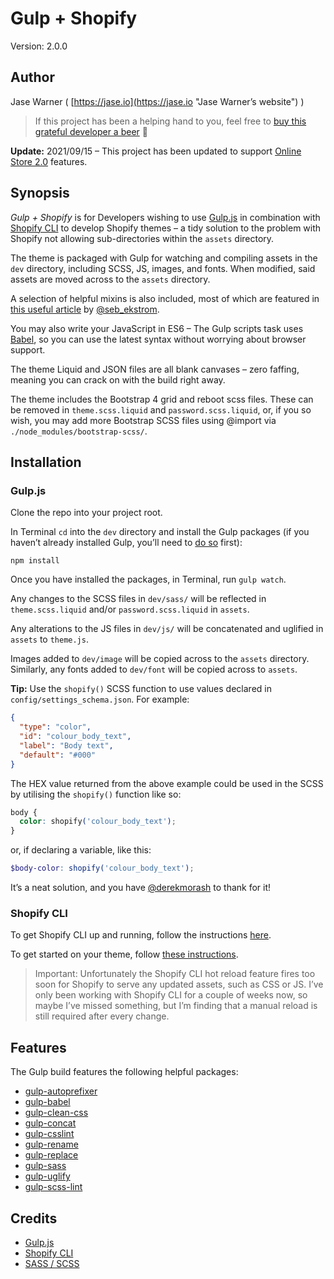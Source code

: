 # Gulp + Shopify

Version: 2.0.0

## Author

Jase Warner ( [https://jase.io](https://jase.io "Jase Warner’s website") )

> If this project has been a helping hand to you, feel free to [buy this grateful developer a beer](https://www.buymeacoffee.com/jasewarner/) 🍻

**Update:** 2021/09/15 – This project has been updated to support [Online Store 2.0](https://www.shopify.com/partners/blog/shopify-online-store "Online Store 2.0 article") features.

## Synopsis

*Gulp + Shopify* is for Developers wishing to use [Gulp.js](http://gulpjs.com/ "Gulp.js website") in combination with [Shopify CLI](https://shopify.dev/themes/tools/cli "Shopify CLI page") to develop Shopify themes &ndash; a tidy solution to the problem with Shopify not allowing sub-directories within the `assets` directory.

The theme is packaged with Gulp for watching and compiling assets in the `dev` directory, including SCSS, JS, images, and fonts. When modified, said assets are moved across to the `assets` directory.

A selection of helpful mixins is also included, most of which are featured in [this useful article](http://zerosixthree.se/8-sass-mixins-you-must-have-in-your-toolbox/ "Mixins article") by [@seb_ekstrom](https://twitter.com/seb_ekstrom "@seb_ekstrom on Twitter").

You may also write your JavaScript in ES6 &ndash; The Gulp scripts task uses [Babel](https://babeljs.io/ "Babel website"), so you can use the latest syntax without worrying about browser support.

The theme Liquid and JSON files are all blank canvases – zero faffing, meaning you can crack on with the build right away.

The theme includes the Bootstrap 4 grid and reboot scss files. These can be removed in `theme.scss.liquid` and `password.scss.liquid`, or, if you so wish, you may add more Bootstrap SCSS files using @import via `./node_modules/bootstrap-scss/`.

## Installation

### Gulp.js

Clone the repo into your project root.

In Terminal `cd` into the `dev` directory and install the Gulp packages (if you haven’t already installed Gulp, you’ll need to [do so](https://github.com/gulpjs/gulp/blob/master/docs/getting-started.md "Gulp installation") first):

`npm install`

Once you have installed the packages, in Terminal, run `gulp watch`.

Any changes to the SCSS files in `dev/sass/` will be reflected in `theme.scss.liquid` and/or `password.scss.liquid` in `assets`.

Any alterations to the JS files in `dev/js/` will be concatenated and uglified in `assets` to `theme.js`.

Images added to `dev/image` will be copied across to the `assets` directory. Similarly, any fonts added to `dev/font` will be copied across to `assets`.

**Tip:** Use the `shopify()` SCSS function to use values declared in `config/settings_schema.json`. For example:

```json
{
  "type": "color",
  "id": "colour_body_text",
  "label": "Body text",
  "default": "#000"
}
```

The HEX value returned from the above example could be used in the SCSS by utilising the `shopify()` function like so:

```css
body {
  color: shopify('colour_body_text');
}
```

or, if declaring a variable, like this:

```scss
$body-color: shopify('colour_body_text');
```

It’s a neat solution, and you have [@derekmorash](https://gist.github.com/derekmorash/1e82ff9ffdf675ce00af7d0c3c99fb0c) to thank for it!

### Shopify CLI

To get Shopify CLI up and running, follow the instructions [here](https://shopify.dev/themes/tools/cli/installation "Shopify CLI installation instructions").

To get started on your theme, follow [these instructions](https://shopify.dev/themes/tools/cli/getting-started "Shopify CLI usage instructions").

> Important: Unfortunately the Shopify CLI hot reload feature fires too soon for Shopify to serve any updated assets, such as CSS or JS. I’ve only been working with Shopify CLI for a couple of weeks now, so maybe I’ve missed something, but I’m finding that a manual reload is still required after every change.

## Features

The Gulp build features the following helpful packages:

* [gulp-autoprefixer](https://github.com/sindresorhus/gulp-autoprefixer "gulp-autoprefixer GitHub page")
* [gulp-babel](https://github.com/babel/gulp-babel "gulp-babel GitHub page")
* [gulp-clean-css](https://github.com/scniro/gulp-clean-css "gulp-clean-css GitHub page")
* [gulp-concat](https://github.com/contra/gulp-concat "gulp-concat GitHub page")
* [gulp-csslint](https://github.com/lazd/gulp-csslint "gulp-csslint GitHub page")
* [gulp-rename](https://github.com/hparra/gulp-rename "gulp-rename GitHub page")
* [gulp-replace](https://github.com/lazd/gulp-replace "gulp-replace GitHub page")
* [gulp-sass](https://github.com/dlmanning/gulp-sass "gulp-sass GitHub page")
* [gulp-uglify](https://github.com/terinjokes/gulp-uglify "gulp-uglify GitHub page")
* [gulp-scss-lint](https://github.com/juanfran/gulp-scss-lint "gulp-scss-lint GitHub page")

## Credits

* [Gulp.js](http://gulpjs.com/ "Gulp.js website")
* [Shopify CLI](https://shopify.dev/themes/tools/cli "Shopify CLI page")
* [SASS / SCSS](http://sass-lang.com/ "SASS website")
